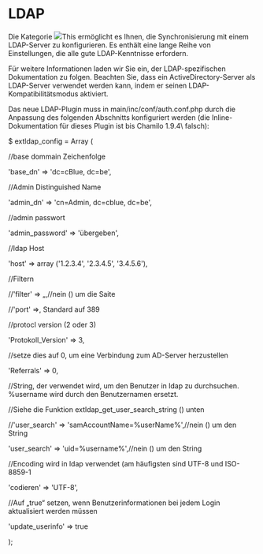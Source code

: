 
# LDAP

Die Kategorie ![](../../../.gitbook/assets/graficos14%20%285%29.png)This ermöglicht es Ihnen, die Synchronisierung mit einem LDAP-Server zu konfigurieren. Es enthält eine lange Reihe von Einstellungen, die alle gute LDAP-Kenntnisse erfordern.

Für weitere Informationen laden wir Sie ein, der LDAP-spezifischen Dokumentation zu folgen. Beachten Sie, dass ein ActiveDirectory-Server als LDAP-Server verwendet werden kann, indem er seinen LDAP-Kompatibilitätsmodus aktiviert.

Das neue LDAP-Plugin muss in main/inc/conf/auth.conf.php durch die Anpassung des folgenden Abschnitts konfiguriert werden \(die Inline-Dokumentation für dieses Plugin ist bis Chamilo 1.9.4\ falsch):

$ extldap\_config = Array \(

//base dommain Zeichenfolge

'base\_dn' => 'dc=cBlue, dc=be',

//Admin Distinguished Name

'admin\_dn' => 'cn=Admin, dc=cblue, dc=be',

//admin passwort

'admin\_password' => 'übergeben',

//ldap Host

'host' => array \('1.2.3.4', '2.3.4.5', '3.4.5.6'\),

//Filtern

//'filter' => „,//nein \(\) um die Saite

//'port' =>, Standard auf 389

//protocl version \(2 oder 3\)

'Protokoll\_Version' => 3,

//setze dies auf 0, um eine Verbindung zum AD-Server herzustellen

'Referrals' => 0,

//String, der verwendet wird, um den Benutzer in ldap zu durchsuchen. %username wird durch den Benutzernamen ersetzt.

//Siehe die Funktion extldap\_get\_user\_search\_string \(\) unten

//'user\_search' => 'samAccountName=%userName%',//nein \(\) um den String

'user\_search' => 'uid=%username%',//nein \(\) um den String

//Encoding wird in ldap verwendet \(am häufigsten sind UTF-8 und ISO-8859-1

'codieren' => 'UTF-8',

//Auf „true“ setzen, wenn Benutzerinformationen bei jedem Login aktualisiert werden müssen

'update\_userinfo' => true

\);